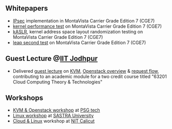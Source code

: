 ## Whitepapers
* [IPsec](whitepapers/ipsec.pdf) implementation in MontaVista Carrier Grade Edition 7 (CGE7)
* [kernel performance test](whitepapers/performancetesting.pdf) on MontaVista Carrier Grade Edition 7 (CGE7) 
* [kASLR](whitepapers/kaslr.pdf), kernel address space layout randomization testing on MontaVista Carrier Grade Edition 7 (CGE7)
* [leap second test](whitepapers/leapsecond.pdf) on MontaVista Carrier Grade Edition 7 (CGE7)
## Guest Lecture @[IIT Jodhpur](http://www.iitj.ac.in/)
* Delivered [guest lecture](whitepapers/iitj-cert.pdf) on [KVM](whitepapers/kvm-iitj.pdf), [Openstack overview](whitepapers/openstack-overview.pdf) & [request flow](whitepapers/openstack-rqflow.pdf), contributing to an academic module for a two credit course titled "63201 Cloud Computing Theory & Technologies"
## Workshops
* [KVM & Openstack workshop](http://psgtech.edu/IBM.pdf) at [PSG tech](http://psgtech.edu/)
* [Linux workshop](https://www-07.ibm.com/in/ur/pdf/ibm_university_relations_newsletter_Q2_3_2011.pdf) at [SASTRA University](http://www.sastra.edu/)
* [Cloud & Linux](http://minerva.nitc.ac.in/cse/?q=activities/cloud-and-linux-workshop-ibm) workshop at [NIT Calicut](http://www.nitc.ac.in/)
